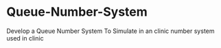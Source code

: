 # Queue-Number-System
Develop a Queue Number System To Simulate in an clinic number system used in clinic
